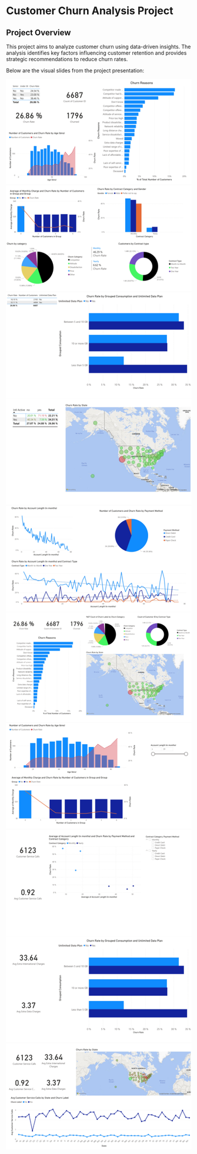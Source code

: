 # Customer Churn Analysis Project  
## Project Overview  
This project aims to analyze customer churn using data-driven insights. The analysis identifies key factors influencing customer retention and provides strategic recommendations to reduce churn rates.  

Below are the visual slides from the project presentation:  

![Slide 1](output_images/Customers%20Churn_page-0001.jpg)  
![Slide 2](output_images/Customers%20Churn_page-0002.jpg)  
![Slide 3](output_images/Customers%20Churn_page-0003.jpg)  
![Slide 4](output_images/Customers%20Churn_page-0004.jpg)  
![Slide 5](output_images/Customers%20Churn_page-0005.jpg)  
![Slide 6](output_images/Customers%20Churn_page-0006.jpg)  
![Slide 7](output_images/Customers%20Churn_page-0007.jpg)  
![Slide 8](output_images/Customers%20Churn_page-0008.jpg)  
![Slide 9](output_images/Customers%20Churn_page-0009.jpg)  
![Slide 10](output_images/Customers%20Churn_page-0010.jpg)  
